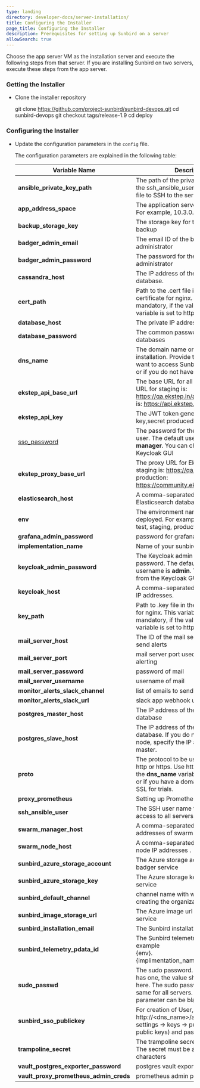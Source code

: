 ```yaml
---
type: landing
directory: developer-docs/server-installation/
title: Configuring the Installer
page_title: Configuring the Installer
description: Prerequisites for setting up Sunbird on a server
allowSearch: true
---
```


Choose the app server VM as the installation server and execute the following steps from that server. If you are installing Sunbird on two servers, execute these steps from the app server. 

### Getting the Installer

* Clone the installer repository

    git clone https://github.com/project-sunbird/sunbird-devops.git
    cd sunbird-devops
    git checkout tags/release-1.9
    cd deploy

### Configuring the Installer

* Update the configuration parameters in the `config` file. 
  
   The configuration parameters are explained in the following table: 

   | Variable Name | Description   | Mandatory|                                                                         
   |-------------- |---------------|----------|
   |**ansible_private_key_path** | The path of the private SSH key file for the ssh_ansible_user. Ansible uses this file to SSH to the servers.        |yes|
   |**app_address_space**         | The application server address space. For example, 10.3.0.0/24)   |yes|
   |**backup_storage_key**| The storage key for the Elasticsearch backup |yes|
   |**badger_admin_email**| The email ID of the badger administrator |yes| 
   |**badger_admin_password**| The password for the badger administrator |yes| 
   |**cassandra_host**           |The IP address of the Cassandra database.              |no|
   |**cert_path**        | Path to the .cert file in the SSL certificate for nginx. This variable is not mandatory, if the value of the **proto** variable is set to http.              |no|
   |**database_host**           | The private IP address of the DB server               |no|
   |**database_password**       |  The common password for all the databases |no|
   |**dns_name**    | The domain name or IP address of your installation. Provide the IP address, if want to access Sunbird over a network or if you do not have a domain name.     |yes|
   |**ekstep_api_base_url**           | The base URL for all EkStep APIs. The URL for staging is: https://qa.ekstep.in/api and production is: https://api.ekstep.in              |yes|
   |**ekstep_api_key**           |The JWT token generated by the key,secret produced from Ekstep |yes|
   |<a href="developer-docs/configuring_sunbird/sso_publickey" target="_blank">sso_password</a>          |  The password for the keycloak SSO user. The default user is **user-manager**. You can change it from the Keycloak GUI            |yes|
   |**ekstep_proxy_base_url**        |  The proxy URL for EkStep. The URL for staging is: https://qa.ekstep.in  and production: https://community.ekstep.in |yes|
   |**elasticsearch_host**       |A comma-separated (,) list of Elasticsearch database IP addresses. |no|
   |**env**    | The environment name being deployed. For example; development, test, staging, production, etc. |yes|
   |**grafana_admin_password**| password for grafana dashboard |no|   
   |**implementation_name** | Name of your sunbird implementation.|yes|   
   |**keycloak_admin_password**           |The Keycloak admin console password. The default admin username is **admin**. You can change it from the Keycloak GUI              |yes|
   |**keycloak_host**           | A comma-separated (,) list of Keycloak IP addresses.              |no|
   |**key_path**           | Path to .key file  in the SSL certificate for nginx. This variable is not mandatory, if the value of the **proto** variable is set to http.           |no|
   |**mail_server_host**| The ID of the mail server host used to send alerts |no|   
   |**mail_server_port**| mail server port used by mail server for alerting  |no|   
   |**mail_server_password**| password of mail |no| 
   |**mail_server_username**| username of mail |no| 
   |**monitor_alerts_slack_channel**| list of emails to send alerts |no| 
   |**monitor_alerts_slack_url**| slack app webhook url  |no| 
   |**postgres_master_host**         | The IP address of the Postgres master database             |no|
   |**postgres_slave_host**           | The IP address of the Postgres slave database. If you do not need a slave node, specify the IP address of the master.            |no| 
   |**proto**        | The protocol to be used. This is either http or https. Use http if the value of the **dns_name** variable is an IP address or if you have a domain but do not want SSL for trials.              |yes|
   |**proxy_prometheus**| Setting up Prometheus Proxy |no| 
   |**ssh_ansible_user**  | The SSH user name that has sudo access to all servers.      |yes|
   |**swarm_manager_host**           |A comma-separated (,) list of the IP addresses of swarm managers.                |no|
   |**swarm_node_host**           | A comma-separated (,) list of swarm node IP addresses .             |no| 
   |**sunbird_azure_storage_account**  | The Azure storage account for the badger service     |yes|
   |**sunbird_azure_storage_key**  | The Azure storage key for the badger service    |yes|
   |**sunbird_default_channel**| channel name with which you are creating the organization |yes| 
   |**sunbird_image_storage_url**| The Azure image url for the badger service |yes|
   |**sunbird_installation_email**| The Sunbird installation email ID |no|
   |**sunbird_telemetry_pdata_id**| The Sunbird telemetry pdata ID, for example <br> {env}.{implimentation_name}.learning.service |no| 
   | **sudo_passwd**       |The sudo password. If the ansible user has one, the value should be specified here. The sudo password should be the same for all servers. Else, the parameter can be blank.                  |no|  
   |**sunbird_sso_publickey**| For creation of User, http://<dns_name>/auth -> realm settings -> keys -> public keys (click on public keys) and paste the value |yes|  
   |**trampoline_secret**           |The trampoline secret for Keycloak. The secret must be a minimum of 8 characters   |no|
   |**vault_postgres_exporter_password**| postgres vault exporter password |no|  
   |**vault_proxy_prometheus_admin_creds**| prometheus admin password |no|    



